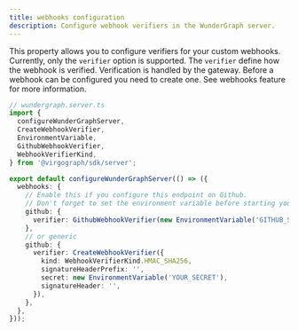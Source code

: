 ```yaml
---
title: webhooks configuration
description: Configure webhook verifiers in the WunderGraph server.
---
```


This property allows you to configure verifiers for your custom webhooks.
Currently, only the `verifier` option is supported.
The `verifier` define how the webhook is verified. Verification is handled by the gateway. Before a webhook can be configured you need to create one. See webhooks feature for more information.

```typescript
// wundergraph.server.ts
import {
  configureWunderGraphServer,
  CreateWebhookVerifier,
  EnvironmentVariable,
  GithubWebhookVerifier,
  WebhookVerifierKind,
} from '@virgograph/sdk/server';

export default configureWunderGraphServer(() => ({
  webhooks: {
    // Enable this if you configure this endpoint on Github.
    // Don't forget to set the environment variable before starting your WunderNode
    github: {
      verifier: GithubWebhookVerifier(new EnvironmentVariable('GITHUB_SECRET')),
    },
    // or generic
    github: {
      verifier: CreateWebhookVerifier({
        kind: WebhookVerifierKind.HMAC_SHA256,
        signatureHeaderPrefix: '',
        secret: new EnvironmentVariable('YOUR_SECRET'),
        signatureHeader: '',
      }),
    },
  },
}));
```
